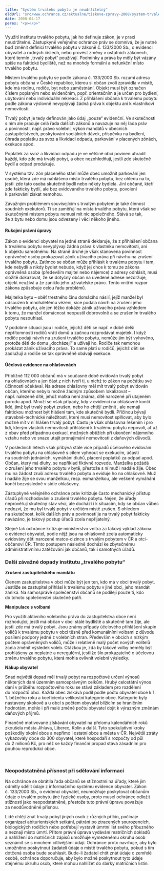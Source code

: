 ```yaml
---
title: "Systém trvalého pobytu je neudržitelný"
oldUrl: "src/www.ochrance.cz/aktualne/tiskove-zpravy-2008/system-trvaleho-pobytu-je-neudrzitelny"
date: 2008-04-17
perex: "<p></p>"
---
```


<!-- imported from the old website -->

<p class="Nadpis1 perex">Využití institutu trvalého pobytu, jak ho definuje zákon, je v praxi neudržitelné. Zástupkyně veřejného ochránce práv se domnívá, že je nutné buď změnit definici trvalého pobytu v zákoně č. 133/2000 Sb., o evidenci obyvatel a rodných číslech, nebo provést změny v ostatních zákonech, které termín „trvalý pobyt“ používají. Podmínky a práva by měly být vázány spíše na faktické bydliště, než na mnohdy formální a nefunkční místo trvalého pobytu.</p><p class="Normln-web">Místem trvalého pobytu se podle zákona č. 133/2000 Sb. rozumí adresa pobytu občana v České republice, kterou si občan zvolí zpravidla v místě, kde má rodinu, rodiče, byt nebo zaměstnání. Objekt musí být označen číslem popisným nebo evidenčním, popř. orientačním a je určen pro bydlení, ubytování nebo individuální rekreaci. Z přihlášení občana k trvalému pobytu podle zákona výslovně nevyplývají žádná práva k objektu ani k vlastníkovi nemovitosti.</p><p class="Normln-web">Trvalý pobyt je tedy definován jako údaj „pouze“ evidenční. Ve skutečnosti s ním ale pracuje celá řada dalších zákonů a navazuje na něj řada práv a povinnosti, např. právo volební, výkon mandátů v obecních zastupitelstvech, poskytování sociálních dávek, příspěvku na bydlení, úhrada poplatku za svoz a likvidaci odpadu, parkování v placených zónách, exekuce apod.</p><p class="Normln-web">Poplatek za svoz a likvidaci odpadu je ve většině obcí povinen uhradit každý, kdo zde má trvalý pobyt, a obec nezohledňují, jestli zde skutečně bydlí a odpad produkuje.</p><p class="Normln-web">V systému tzv. zón placeného stání může obec umožnit parkování jen osobě, která zde má nahlášeno místo trvalého pobytu, bez ohledu na to, jestli zde tato osoba skutečně bydlí nebo někdy bydlela. Jiní občané, kteří zde fakticky bydlí, ale bez evidovaného trvalého pobytu, povolení k parkování získat nemohou.</p><p class="Normln-web">Závažným problémem souvisejícím s trvalým pobytem je také činnost soudních exekutorů. Ti se zaměřují na místa trvalého pobytu, která však se skutečnými místem pobytu nemusí mít nic společného. Stává se tak, že z bytu nebo domu jsou odvezeny i věci někoho jiného.</p><h4 class="Nadpis3">Rukojmí právní úpravy</h4><p class="Normln-web">Zákon o evidenci obyvatel na jedné straně deklaruje, že z přihlášení občana k trvalému pobytu nevyplývají žádná práva k vlastníku nemovitosti, ani k objektu samotnému. Na straně druhé je však stanovena povinnost oprávněné osoby prokazovat zánik užívacího práva při návrhu na zrušení trvalého pobytu. Zatímco se občan může přihlásit k trvalému pobytu i tam, kde nebydlí a nikdy bydlet nebude, když jej chce k tomu ze zákona oprávněná osoba (především majitel nebo nájemce) z adresy odhlásit, musí složitě dokazovat, že se dotyčný občan na uvedené adrese nezdržuje, objekt neužívá a že zaniklo jeho uživatelské právo. Tento vnitřní rozpor zákona způsobuje celou řadu problémů.</p><p class="Normln-web">Majitelka bytu – oběť trestného činu domácího násilí, jejíž manžel byl odsouzen k mnohaletému vězení, sice podala návrh na zrušení jeho trvalého pobytu, ale jen těžko dokáže zánik užívacího práva vzhledem k tomu, že manžel domácnost neopustil dobrovolně a se zrušením trvalého pobytu nesouhlasí.</p><p class="Normln-web">V podobné situaci jsou i rodiče, jejichž děti se např. v době delší nepřítomnosti rodičů vrátí domů a začnou rozprodávat majetek. I když rodiče podají návrh na zrušení trvalého pobytu, nemůže jim být vyhověno, protože děti do domu „docházejí“ a užívají ho. Rodiče tak nemohou prokázat zánik užívacího práva. To samé platí u rodičů, jejichž děti se zadlužují a rodiče se tak oprávněně obávají exekuce.</p><h4 class="Nadpis3">Účelová evidence na ohlašovnách</h4><p class="Normln-web">Přibližně 112 000 občanů má v současné době evidován trvalý pobyt na ohlašovnách a jen část z nich tvoří ti, u nichž to zákon na počátku své účinnosti očekával. Na adrese ohlašovny měl mít trvalý pobyt evidován občan, kterého nebylo možné žádným způsobem lokalizovat – např. nalezené dítě, jehož matka není známa, dítě narozené při utajeném porodu apod. Množí se však případy, kdy v evidenci na ohlašovně končí lidé, jimž byl trvalý pobyt zrušen, nebo ho chtějí změnit , ale nemají faktickou možnost být hlášeni tam, kde skutečně bydlí. Příčinou bývají stavebně-technické náležitosti, které musí nemovitost splňovat, aby bylo možné mít v ní hlášen trvalý pobyt. Často je však ohlašovna řešením i pro lidi, kterým vlastník nemovitosti přihlášení k trvalému pobytu nepovolí, ať už z obav před případnou exekucí, možných obtížích při ukončení nájemního vztahu nebo ve snaze utajit pronajímání nemovitosti z daňových důvodů.</p><p class="Normln-web">V posledních letech však přibývá stále více případů účelového evidování trvalého pobytu na ohlašovně s cílem vyhnout se exekucím, účasti na soudních jednáních, vymáhání dluhů, placení poplatků za odpad apod. Občan, který má dluhy, se například fiktivně rozvede. Manželka požádá o zrušení jeho trvalého pobytu v bytě, přestože s ní muž i nadále žije. Obec mu na žádost zruší adresu trvalého pobytu a eviduje ho na ohlašovně. Muž i nadále žije se svou manželkou, resp. exmanželkou, ale veškeré vymáhání končí bezvýsledně v sídle ohlašovny.</p><p class="Normln-web">Zástupkyně veřejného ochránce práv kritizuje často mechanický přístup úřadů při rozhodování o zrušení trvalého pobytu. Nejen, že úřady neprověřují skutečný stav věci, ale dochází i k situacím, kdy se občan vůbec nedozví, že mu byl trvalý pobyt v určitém místě zrušen. S ohledem na skutečnost, kolik dalších práv a povinností je na trvalý pobyt fakticky navázáno, je takový postup úřadů zcela nepřijatelný.</p><p class="Normln-web">Stejně tak ochránce kritizuje ministerstvo vnitra za takový výklad zákona o evidenci obyvatel, podle nějž jsou na ohlašovně zcela automaticky evidovány děti narozené matce-cizince s trvalým pobytem v ČR a otci-občanovi ČR. Tímto postupem následně dochází ke zbytečnému administrativnímu zatěžování jak občanů, tak i samotných úřadů.</p><h3 class="Nadpis2">Další závažné dopady institutu „trvalého pobytu“</h3><p class="Normln-web" style="FONT-WEIGHT: bold">Zrušení zastupitelského mandátu</p><p class="Normln-web">Členem zastupitelstva v obci může být jen ten, kdo má v obci trvalý pobyt. Jestliže se zastupitel přihlásí k trvalému pobytu v jiné obci, jeho mandát zaniká. Na samosprávě společenství občanů se podílejí pouze ti, kdo do tohoto společenství skutečně patří.</p><p class="Normln-web" style="FONT-WEIGHT: bold">Manipulace s volbami</p><p class="Normln-web">Pro využití aktivního volebního práva do zastupitelstva obce není rozhodující, jestli má občan v obci stálé bydliště a skutečně tam žije, ale jestli zde má trvalý pobyt. Jsou známy případy účelového přihlášení skupin voličů k trvalému pobytu v obci těsně před komunálními volbami z důvodu posílení podpory jedné z volebních stran. Především v obcích s nízkým počtem oprávněných voličů, může i relativně malý počet nových volitelů zcela změnit výsledek voleb. Otázkou je, zda by takové volby neměly být prohlášeny za neplatné a neregulérní, jestliže šlo prokazatelně o účelovou změnu trvalého pobytu, která mohla ovlivnit volební výsledky.</p><p class="Normln-web" style="FONT-WEIGHT: bold">Nákup obyvatel</p><p class="Normln-web">Snad největší dopad měl trvalý pobyt na rozpočtové určení výnosů některých daní územním samosprávným celkům. Hrubý celostátní výnos daní v průběhu rozpočtového roku se stává základem pro rozdělení do rozpočtů obcí. Každá obec získává podíl podle počtu obyvatel obce k 1. 1. běžného roku a koeficientu velikostní kategorie obce. Kategorie byly nastaveny skokově a u obcí s počtem obyvatel blížícím se hraničním hodnotám, mohlo i při malé změně počtu obyvatel dojít k výrazným změnám daňových příjmů.</p><p class="Normln-web">Finančně motivované získávání obyvatel na přelomu kalendářních roků zkoušela města Jihlava, Liberec, Kolín a další. Tyto spekulativní kroky poškodily okolní obce a nepřímo i ostatní obce a města v ČR. Největší ztráty vykazovaly obce do 300 obyvatel, které hospodaří s rozpočty od půl do 2 milionů Kč, pro něž se každý finanční propad stává zásadním pro pouhou reprodukci obce.</p><p class="Normln"> </p><h3 class="Nadpis2">Neopodstatněná přísnost při sdělování informací</h3><p class="Normln-web">Na ochránce se obrátila řada občanů se stížnostmi na úřady, které jim odmítly sdělit údaje z informačního systému evidence obyvatel. Zákon č. 133/2000 Sb., o evidenci obyvatel, neumožňuje poskytovat občanům údaje o trvalém pobytu jiné fyzické osoby, proto musel ochránce odložit stížnosti jako neopodstatněné, přestože tuto právní úpravu považuje za neodůvodněně přísnou.</p><p class="Normln-web">Lidé chtějí znát trvalý pobyt jiných osob z různých příčin, počínaje organizací abiturientských setkání, pátrání po ztracených sourozencích, biologických rodičích nebo potřebují vystavit úmrtní list svého příbuzného a neznají místo úmrtí. Přitom právní úprava vydávání matričních dokladů a nahlížení do matričních zápisů umožňuje vymezenému okruhu osob seznámit se s mnohem citlivějšími údaji. Ochránce proto navrhuje, aby bylo umožněno poskytnout žadateli údaje o místě trvalého pobytu, pokud s tím dotčená osoba bude souhlasit. Bude-li žadatel chtít znát údaje o zemřelé osobě, ochránce doporučuje, aby bylo možné poskytnout tyto údaje stejnému okruhu osob, které mohou nahlížet do sbírky matričních listin.</p>

